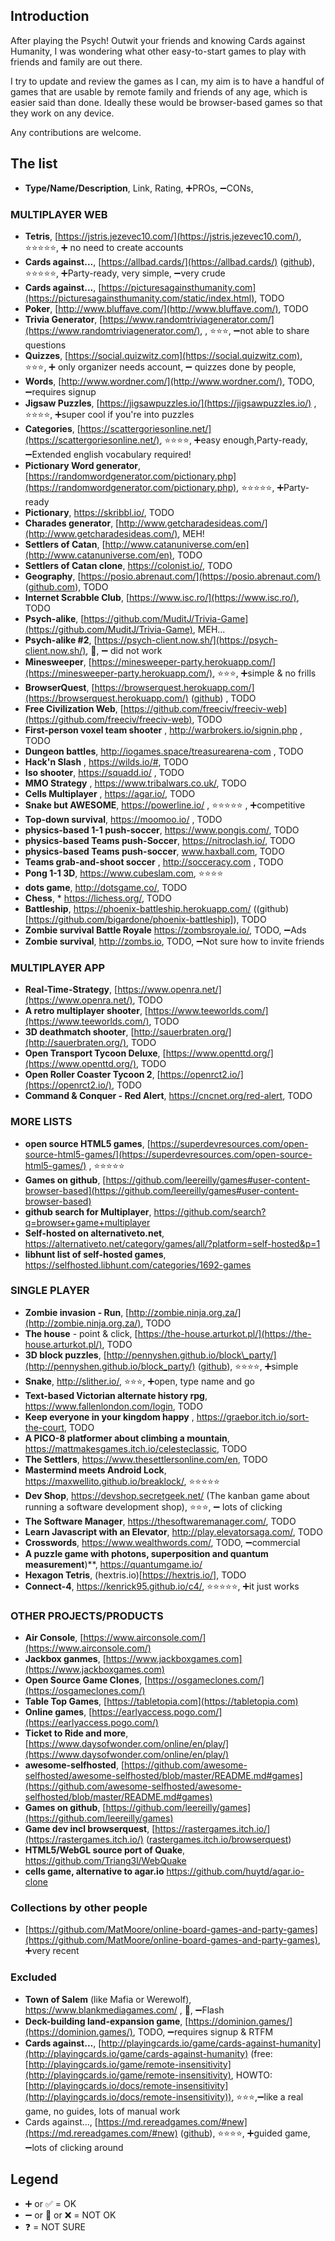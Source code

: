 ## Introduction

After playing the Psych! Outwit your friends and knowing Cards against Humanity, I was wondering what other easy-to-start games to play with friends and family are out there.

I try to update and review the games as I can, my aim is to have a handful of games that are usable by remote family and friends of any age, which is easier said than done. Ideally these would be browser-based games so that they work on any device.

Any contributions are welcome.

## The list

* **Type/Name/Description**, Link, Rating, :heavy_plus_sign:PROs, :heavy_minus_sign:CONs,

### MULTIPLAYER WEB

* **Tetris**, [https://jstris.jezevec10.com/](https://jstris.jezevec10.com/), :star::star::star::star::star:, :heavy_plus_sign: no need to create accounts
* **Cards against...**, [https://allbad.cards/](https://allbad.cards/) ([github](https://github.com/jakelauer/allbadcards)), :star::star::star::star::star:, :heavy_plus_sign:Party-ready, very simple, :heavy_minus_sign:very crude
* **Cards against...**, [https://picturesagainsthumanity.com](https://picturesagainsthumanity.com/static/index.html), TODO
* **Poker**, [http://www.bluffave.com/](http://www.bluffave.com/), TODO
* **Trivia Generator**, [https://www.randomtriviagenerator.com/](https://www.randomtriviagenerator.com/), , :star::star::star:, :heavy_minus_sign:not able to share questions
* **Quizzes**, [https://social.quizwitz.com](https://social.quizwitz.com),  :star::star::star:, :heavy_plus_sign: only organizer needs account, :heavy_minus_sign: quizzes done by people,
* **Words**, [http://www.wordner.com/](http://www.wordner.com/), TODO, :heavy_minus_sign:requires signup
* **Jigsaw Puzzles**, [https://jigsawpuzzles.io/](https://jigsawpuzzles.io/)  , :star::star::star::star:, :heavy_plus_sign:super cool if you're into puzzles
* **Categories**, [https://scattergoriesonline.net/](https://scattergoriesonline.net/), :star::star::star::star:,  :heavy_plus_sign:easy enough,Party-ready, :heavy_minus_sign:Extended english vocabulary required!
* **Pictionary Word generator**, [https://randomwordgenerator.com/pictionary.php](https://randomwordgenerator.com/pictionary.php),  :star::star::star::star::star:, :heavy_plus_sign:Party-ready
* **Pictionary**, https://skribbl.io/,  TODO
* **Charades generator**, [http://www.getcharadesideas.com/](http://www.getcharadesideas.com/), MEH!
* **Settlers of Catan**, [http://www.catanuniverse.com/en](http://www.catanuniverse.com/en), TODO 
* **Settlers of Catan clone**, https://colonist.io/, TODO
* **Geography**, [https://posio.abrenaut.com/](https://posio.abrenaut.com/) ([github.com](https://github.com/abrenaut/posio)), TODO
* **Internet Scrabble Club**, [https://www.isc.ro/](https://www.isc.ro/), TODO
* **Psych-alike**, [https://github.com/MuditJ/Trivia-Game](https://github.com/MuditJ/Trivia-Game), MEH...
* **Psych-alike #2**, [https://psych-client.now.sh/](https://psych-client.now.sh/), :poop:, :heavy_minus_sign: did not work
* **Minesweeper**, [https://minesweeper-party.herokuapp.com/](https://minesweeper-party.herokuapp.com/), :star::star::star:, :heavy_plus_sign:simple & no frills
* **BrowserQuest**, [https://browserquest.herokuapp.com/](https://browserquest.herokuapp.com/) ([github](https://github.com/mozilla/BrowserQuest)) , TODO
* **Free Civilization Web**, [https://github.com/freeciv/freeciv-web](https://github.com/freeciv/freeciv-web), TODO
* **First-person voxel team shooter**   , http://warbrokers.io/signin.php   ,  TODO
* **Dungeon battles**, http://iogames.space/treasurearena-com , TODO
* **Hack'n Slash**   , https://wilds.io/#, TODO 
* **Iso shooter**, https://squadd.io/ ,  TODO
* **MMO Strategy**   , https://www.tribalwars.co.uk/,  TODO 
* **Cells Multiplayer** , https://agar.io/, TODO
* **Snake but AWESOME**, https://powerline.io/   , :star::star::star::star::star:   , :heavy_plus_sign:competitive
* **Top-down survival**, https://moomoo.io/  , TODO 
* **physics-based 1-1 push-soccer**, https://www.pongis.com/, TODO 
* **physics-based Teams push-Soccer**, https://nitroclash.io/, TODO
* **physics-based Teams push-soccer**, www.haxball.com, TODO 
* **Teams grab-and-shoot soccer** , http://socceracy.com , TODO
* **Pong 1-1 3D**, https://www.cubeslam.com, :star::star::star::star:
* **dots game**, http://dotsgame.co/, TODO
* **Chess**, * https://lichess.org/, TODO
* **Battleship**, https://phoenix-battleship.herokuapp.com/ ((github)[https://github.com/bigardone/phoenix-battleship]), TODO
* **Zombie survival Battle Royale** https://zombsroyale.io/, TODO, :heavy_minus_sign:Ads
* **Zombie survival**, http://zombs.io, TODO, :heavy_minus_sign:Not sure how to invite friends

### MULTIPLAYER APP
* **Real-Time-Strategy**, [https://www.openra.net/](https://www.openra.net/), TODO  
* **A retro multiplayer shooter**, [https://www.teeworlds.com/](https://www.teeworlds.com/), TODO
* **3D deathmatch shooter**, [http://sauerbraten.org/](http://sauerbraten.org/), TODO
* **Open Transport Tycoon Deluxe**, [https://www.openttd.org/](https://www.openttd.org/), TODO
* **Open Roller Coaster Tycoon 2**, [https://openrct2.io/](https://openrct2.io/), TODO
* **Command & Conquer - Red Alert**, https://cncnet.org/red-alert, TODO

### MORE LISTS
* **open source HTML5 games**, [https://superdevresources.com/open-source-html5-games/](https://superdevresources.com/open-source-html5-games/) , :star::star::star::star::star:
* **Games on github**, [https://github.com/leereilly/games#user-content-browser-based](https://github.com/leereilly/games#user-content-browser-based)
* **github search for Multiplayer**, https://github.com/search?q=browser+game+multiplayer
* **Self-hosted on alternativeto.net**, https://alternativeto.net/category/games/all/?platform=self-hosted&p=1
* **libhunt list of self-hosted games**, https://selfhosted.libhunt.com/categories/1692-games

### SINGLE PLAYER

* **Zombie invasion - Run**, [http://zombie.ninja.org.za/](http://zombie.ninja.org.za/), TODO
* **The house** - point & click, [https://the-house.arturkot.pl/](https://the-house.arturkot.pl/), TODO
* **3D block puzzles**, [http://pennyshen.github.io/block\_party/](http://pennyshen.github.io/block_party/) ([github](https://github.com/pennyshen/block_party)), :star::star::star::star:, :heavy_plus_sign:simple
* **Snake**, http://slither.io/, :star::star::star:, :heavy_plus_sign:open, type name and go
* **Text-based Victorian alternate history rpg**, https://www.fallenlondon.com/login, TODO
* **Keep everyone in your kingdom happy** , https://graebor.itch.io/sort-the-court, TODO
* **A PICO-8 platformer about climbing a mountain**, https://mattmakesgames.itch.io/celesteclassic, TODO
* **The Settlers**, https://www.thesettlersonline.com/en, TODO
* **Mastermind meets Android Lock**, https://maxwellito.github.io/breaklock/, :star::star::star::star::star:
* **Dev Shop**, https://devshop.secretgeek.net/ (The kanban game about running a software development shop), :star::star::star:, :heavy_minus_sign: lots of clicking
* **The Software Manager**, https://thesoftwaremanager.com/, TODO
* **Learn Javascript with an Elevator**, http://play.elevatorsaga.com/, TODO
* **Crosswords**, https://www.wealthwords.com/, TODO, :heavy_minus_sign:commercial
* **A puzzle game with photons, superposition and quantum measurement**)**, https://quantumgame.io/
* **Hexagon Tetris**, (hextris.io)[https://hextris.io/], TODO
* **Connect-4**, https://kenrick95.github.io/c4/, :star::star::star::star::star:, :heavy_plus_sign:it just works


### OTHER PROJECTS/PRODUCTS

* **Air Console**, [https://www.airconsole.com/](https://www.airconsole.com/)
* **Jackbox ganmes**, [https://www.jackboxgames.com](https://www.jackboxgames.com)
* **Open Source Game Clones**, [https://osgameclones.com/](https://osgameclones.com/)
* **Table Top Games**, [https://tabletopia.com](https://tabletopia.com)
* **Online games**, [https://earlyaccess.pogo.com/](https://earlyaccess.pogo.com/)
* **Ticket to Ride and more**, [https://www.daysofwonder.com/online/en/play/](https://www.daysofwonder.com/online/en/play/)
* **awesome-selfhosted**, [https://github.com/awesome-selfhosted/awesome-selfhosted/blob/master/README.md#games](https://github.com/awesome-selfhosted/awesome-selfhosted/blob/master/README.md#games)
* **Games on github**, [https://github.com/leereilly/games](https://github.com/leereilly/games)
* **Game dev incl browserquest**, [https://rastergames.itch.io/](https://rastergames.itch.io/) ([rastergames.itch.io/browserquest](https://rastergames.itch.io/browserquest))
* **HTML5/WebGL source port of Quake**, https://github.com/Triang3l/WebQuake
* **cells game, alternative to agar.io** https://github.com/huytd/agar.io-clone

### Collections by other people

* [https://github.com/MatMoore/online-board-games-and-party-games](https://github.com/MatMoore/online-board-games-and-party-games), :heavy_plus_sign:very recent

### Excluded

* **Town of Salem** (like Mafia or Werewolf), https://www.blankmediagames.com/   , :poop:, :heavy_minus_sign:Flash
* **Deck-building land-expansion game**, [https://dominion.games/](https://dominion.games/), TODO, :heavy_minus_sign:requires signup & RTFM
* **Cards against...**, [http://playingcards.io/game/cards-against-humanity](http://playingcards.io/game/cards-against-humanity) (free: [http://playingcards.io/game/remote-insensitivity](http://playingcards.io/game/remote-insensitivity), HOWTO: [http://playingcards.io/docs/remote-insensitivity](http://playingcards.io/docs/remote-insensitivity)), :star::star::star:,:heavy_minus_sign:like a real game, no guides, lots of manual work
* Cards against..., [https://md.rereadgames.com/#new](https://md.rereadgames.com/#new) ([github](https://github.com/Lattyware/massivedecks)),  :star::star::star::star:, :heavy_plus_sign:guided game, :heavy_minus_sign:lots of clicking around

## Legend

* :heavy_plus_sign: or :white_check_mark: = OK
* :heavy_minus_sign: or :red_circle: or :x: = NOT OK
* :question: = NOT SURE 
